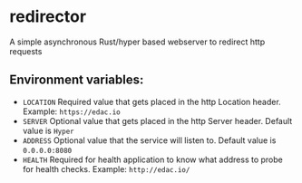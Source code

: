 # redirector
A simple asynchronous Rust/hyper based webserver to redirect http requests

## Environment variables:
* `LOCATION` Required value that gets placed in the http Location header. Example: `https://edac.io`
* `SERVER` Optional value that gets placed in the http Server header. Default value is `Hyper`
* `ADDRESS` Optional value that the service will listen to. Default value is `0.0.0.0:8080`
* `HEALTH` Required for health application to know what address to probe for health checks. Example: `http://edac.io/`
